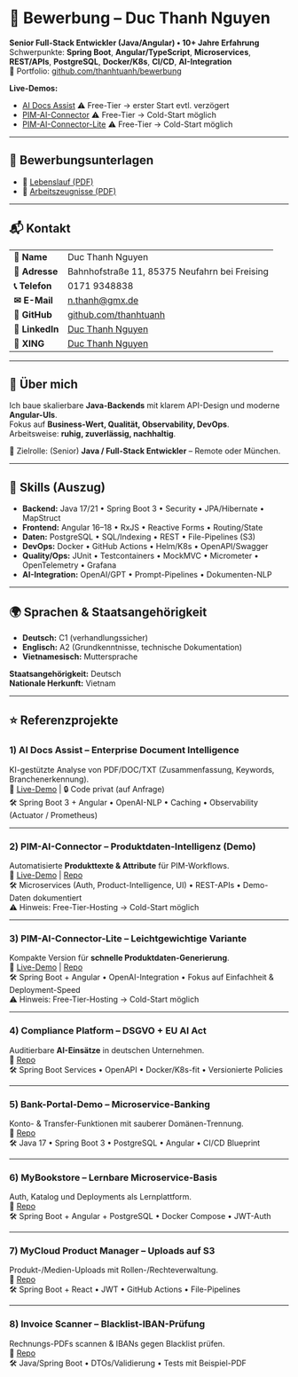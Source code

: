 # 📌 Bewerbung – Duc Thanh Nguyen

**Senior Full-Stack Entwickler (Java/Angular) • 10+ Jahre Erfahrung**  
Schwerpunkte: **Spring Boot**, **Angular/TypeScript**, **Microservices**, **REST/APIs**, **PostgreSQL**, **Docker/K8s**, **CI/CD**, **AI-Integration**  
🔗 Portfolio: [github.com/thanhtuanh/bewerbung](https://github.com/thanhtuanh/bewerbung)

**Live-Demos:**  
- [AI Docs Assist](https://ai-docs-assist.onrender.com) ⚠️ Free-Tier → erster Start evtl. verzögert  
- [PIM-AI-Connector](https://pim-ai-connector-demo.onrender.com) ⚠️ Free-Tier → Cold-Start möglich  
- [PIM-AI-Connector-Lite](https://pim-ai-connector-lite.onrender.com) ⚠️ Free-Tier → Cold-Start möglich  

---
## 📄 Bewerbungsunterlagen
- 📑 [Lebenslauf (PDF)](./Lebenslauf.pdf)  
- 📑 [Arbeitszeugnisse (PDF)](./Zeugnisse.pdf)  

---

## 📬 Kontakt
| | |
|---|---|
| **📛 Name** | Duc Thanh Nguyen |
| **📍 Adresse** | Bahnhofstraße 11, 85375 Neufahrn bei Freising |
| **📞 Telefon** | 0171 9348838 |
| **✉ E-Mail** | [n.thanh@gmx.de](mailto:n.thanh@gmx.de) |
| **🔗 GitHub** | [github.com/thanhtuanh](https://github.com/thanhtuanh) |
| **💼 LinkedIn** | [Duc Thanh Nguyen](https://www.linkedin.com/in/duc-thanh-nguyen-55aa5941/) |
| **💼 XING** | [Duc Thanh Nguyen](https://www.xing.com/profile/DucThanh_Nguyen3/) |

---

## 🧭 Über mich
Ich baue skalierbare **Java-Backends** mit klarem API-Design und moderne **Angular-UIs**.  
Fokus auf **Business-Wert, Qualität, Observability, DevOps**.  
Arbeitsweise: **ruhig, zuverlässig, nachhaltig**.  

🎯 Zielrolle: (Senior) **Java / Full-Stack Entwickler** – Remote oder München.

---

## 🧰 Skills (Auszug)
- **Backend:** Java 17/21 • Spring Boot 3 • Security • JPA/Hibernate • MapStruct  
- **Frontend:** Angular 16–18 • RxJS • Reactive Forms • Routing/State  
- **Daten:** PostgreSQL • SQL/Indexing • REST • File-Pipelines (S3)  
- **DevOps:** Docker • GitHub Actions • Helm/K8s • OpenAPI/Swagger  
- **Quality/Ops:** JUnit • Testcontainers • MockMVC • Micrometer • OpenTelemetry • Grafana  
- **AI-Integration:** OpenAI/GPT • Prompt-Pipelines • Dokumenten-NLP  

---

## 🌍 Sprachen & Staatsangehörigkeit
- **Deutsch:** C1 (verhandlungssicher)  
- **Englisch:** A2 (Grundkenntnisse, technische Dokumentation)  
- **Vietnamesisch:** Muttersprache  

**Staatsangehörigkeit:** Deutsch  
**Nationale Herkunft:** Vietnam

---


## ⭐ Referenzprojekte

### 1) **AI Docs Assist – Enterprise Document Intelligence**  
KI-gestützte Analyse von PDF/DOC/TXT (Zusammenfassung, Keywords, Branchenerkennung).  
🔗 [Live-Demo](https://ai-docs-assist.onrender.com) | 🔒 Code privat (auf Anfrage)  
🛠 Spring Boot 3 + Angular • OpenAI-NLP • Caching • Observability (Actuator / Prometheus)

---

### 2) **PIM-AI-Connector – Produktdaten-Intelligenz (Demo)**  
Automatisierte **Produkttexte & Attribute** für PIM-Workflows.  
🔗 [Live-Demo](https://pim-ai-connector-demo.onrender.com) | [Repo](https://github.com/thanhtuanh/pim-ai-connector-demo)  
🛠 Microservices (Auth, Product-Intelligence, UI) • REST-APIs • Demo-Daten dokumentiert  
⚠️ Hinweis: Free-Tier-Hosting → Cold-Start möglich  

---

### 3) **PIM-AI-Connector-Lite – Leichtgewichtige Variante**  
Kompakte Version für **schnelle Produktdaten-Generierung**.  
🔗 [Live-Demo](https://pim-ai-connector-lite.onrender.com) | [Repo](https://github.com/thanhtuanh/pim-ai-connector-lite)  
🛠 Spring Boot + Angular • OpenAI-Integration • Fokus auf Einfachheit & Deployment-Speed  
⚠️ Hinweis: Free-Tier-Hosting → Cold-Start möglich  

---

### 4) **Compliance Platform – DSGVO + EU AI Act**  
Auditierbare **AI-Einsätze** in deutschen Unternehmen.  
🔗 [Repo](https://github.com/thanhtuanh/dtn-compliance-platform)  
🛠 Spring Boot Services • OpenAPI • Docker/K8s-fit • Versionierte Policies  

---

### 5) **Bank-Portal-Demo – Microservice-Banking**  
Konto- & Transfer-Funktionen mit sauberer Domänen-Trennung.  
🔗 [Repo](https://github.com/thanhtuanh/bankportal-demo)  
🛠 Java 17 • Spring Boot 3 • PostgreSQL • Angular • CI/CD Blueprint  

---

### 6) **MyBookstore – Lernbare Microservice-Basis**  
Auth, Katalog und Deployments als Lernplattform.  
🔗 [Repo](https://github.com/thanhtuanh/mybookstore-microservices)  
🛠 Spring Boot + Angular + PostgreSQL • Docker Compose • JWT-Auth  

---

### 7) **MyCloud Product Manager – Uploads auf S3**  
Produkt-/Medien-Uploads mit Rollen-/Rechteverwaltung.  
🔗 [Repo](https://github.com/thanhtuanh/spspring-react-aws-s3-demo)  
🛠 Spring Boot + React • JWT • GitHub Actions • File-Pipelines  

---

### 8) **Invoice Scanner – Blacklist-IBAN-Prüfung**  
Rechnungs-PDFs scannen & IBANs gegen Blacklist prüfen.  
🔗 [Repo](https://github.com/thanhtuanh/invoice-scanner)  
🛠 Java/Spring Boot • DTOs/Validierung • Tests mit Beispiel-PDF  
